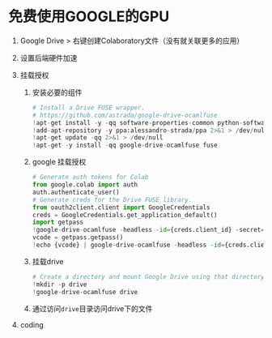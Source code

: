 # 免费使用GOOGLE的GPU

1. Google Drive > 右键创建Colaboratory文件（没有就关联更多的应用）

2. 设置后端硬件加速

3. 挂载授权
    1. 安装必要的组件
        ```python
        # Install a Drive FUSE wrapper.
        # https://github.com/astrada/google-drive-ocamlfuse
        !apt-get install -y -qq software-properties-common python-software-properties module-init-tools
        !add-apt-repository -y ppa:alessandro-strada/ppa 2>&1 > /dev/null
        !apt-get update -qq 2>&1 > /dev/null
        !apt-get -y install -qq google-drive-ocamlfuse fuse
        ```

    2. google 挂载授权
        ```python
        # Generate auth tokens for Colab
        from google.colab import auth
        auth.authenticate_user()
        # Generate creds for the Drive FUSE library.
        from oauth2client.client import GoogleCredentials
        creds = GoogleCredentials.get_application_default()
        import getpass
        !google-drive-ocamlfuse -headless -id={creds.client_id} -secret={creds.client_secret} < /dev/null 2>&1 | grep URL
        vcode = getpass.getpass()
        !echo {vcode} | google-drive-ocamlfuse -headless -id={creds.client_id} -secret={creds.client_secret}
        ```

    3. 挂载drive
        ```python
        # Create a directory and mount Google Drive using that directory.
        !mkdir -p drive
        !google-drive-ocamlfuse drive
        ```
    4. 通过访问`drive`目录访问drive下的文件

4. coding